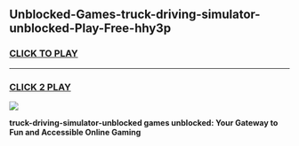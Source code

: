 
## Unblocked-Games-truck-driving-simulator-unblocked-Play-Free-hhy3p
<h3>
<a href="https://premium76.site?title=truck-driving-simulator-unblocked&ref=21A">CLICK TO PLAY</a></h3>
<hr>

<h3>
<a href="https://premium76.site?title=truck-driving-simulator-unblocked&ref=21A">CLICK 2 PLAY</a>
  
</h3>

<a href="https://premium76.site?title=truck-driving-simulator-unblocked&ref=21A"><img src="https://clearcache.store/games.png"></a>


**truck-driving-simulator-unblocked games unblocked: Your Gateway to Fun and Accessible Online Gaming**
